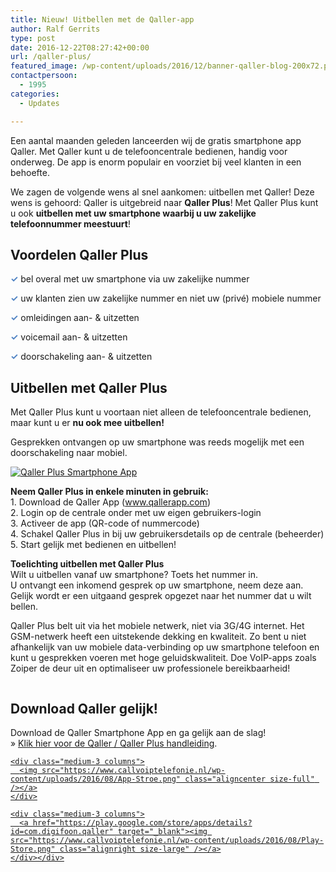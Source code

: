 ```yaml
---
title: Nieuw! Uitbellen met de Qaller-app
author: Ralf Gerrits
type: post
date: 2016-12-22T08:27:42+00:00
url: /qaller-plus/
featured_image: /wp-content/uploads/2016/12/banner-qaller-blog-200x72.png
contactpersoon:
  - 1995
categories:
  - Updates

---
```

Een aantal maanden geleden lanceerden wij de gratis smartphone app Qaller. Met Qaller kunt u de telefooncentrale bedienen, handig voor onderweg. De app is enorm populair en voorziet bij veel klanten in een behoefte. 

<!--more-->

We zagen de volgende wens al snel aankomen: uitbellen met Qaller! Deze wens is gehoord: Qaller is uitgebreid naar **Qaller Plus**! Met Qaller Plus kunt u ook **uitbellen met uw smartphone waarbij u uw zakelijke telefoonnummer meestuurt**!

## Voordelen Qaller Plus

<span style="color:#5184c4"><strong>✓</strong></span> bel overal met uw smartphone via uw zakelijke nummer
  
<span style="color:#5184c4"><strong>✓</strong></span> uw klanten zien uw zakelijke nummer en niet uw (privé) mobiele nummer
  
<span style="color:#5184c4"><strong>✓</strong></span> omleidingen aan- & uitzetten
  
<span style="color:#5184c4"><strong>✓</strong></span> voicemail aan- & uitzetten
  
<span style="color:#5184c4"><strong>✓</strong></span> doorschakeling aan- & uitzetten

## Uitbellen met Qaller Plus

Met Qaller Plus kunt u voortaan niet alleen de telefooncentrale bedienen, maar kunt u er **nu ook mee uitbellen!**
  
Gesprekken ontvangen op uw smartphone was reeds mogelijk met een doorschakeling naar mobiel.

<div class="row">
  <div class="medium-4 columns">
    <a href="https://www.callvoiptelefonie.nl/qaller/"><img src="https://www.callvoiptelefonie.nl/wp-content/uploads/2016/12/Manual_Qaller_screenprint_2_250x445.png" alt="Qaller Plus Smartphone App" class="alignright size-full" /></a>
  </div>
  
  <p>
    <b>Neem Qaller Plus in enkele minuten in gebruik: </b><br /> 1. Download de Qaller App (<a href="http://www.qallerapp.com" target="_blank">www.qallerapp.com</a>)<br /> 2. Login op de centrale onder met uw eigen gebruikers-login<br /> 3. Activeer de app (QR-code of nummercode)<br /> 4. Schakel Qaller Plus in bij uw gebruikersdetails op de centrale (beheerder)<br /> 5. Start gelijk met bedienen en uitbellen!
  </p>
  
  <p>
    <b>Toelichting uitbellen met Qaller Plus </b><br /> Wilt u uitbellen vanaf uw smartphone? Toets het nummer in.<br /> U ontvangt een inkomend gesprek op uw smartphone, neem deze aan.<br /> Gelijk wordt er een uitgaand gesprek opgezet naar het nummer dat u wilt bellen.
  </p>
  
  <p>
    Qaller Plus belt uit via het mobiele netwerk, niet via 3G/4G internet. Het GSM-netwerk heeft een uitstekende dekking en kwaliteit. Zo bent u niet afhankelijk van uw mobiele data-verbinding op uw smartphone telefoon en kunt u gesprekken voeren met hoge geluidskwaliteit. Doe VoIP-apps zoals Zoiper de deur uit en optimaliseer uw professionele bereikbaarheid!
  </p>
  
  <div class="medium-8 columns">
  </div>
  
  <h2>
    Download Qaller gelijk!
  </h2>
  
  <p>
    Download de Qaller Smartphone App en ga gelijk aan de slag!<br /> &raquo; <a href="http://www.simmpl.nl/downloads/Simmpl_handleiding_qaller_mobile_app.pdf" target="_blank">Klik hier voor de Qaller / Qaller Plus handleiding</a>.
  </p>
  
  <div class="row">
    <a href="https://itunes.apple.com/us/app/qaller/id1140548146?mt=8" target="_blank"></p> 
    
    <div class="medium-3 columns">
      <img src="https://www.callvoiptelefonie.nl/wp-content/uploads/2016/08/App-Stroe.png" class="aligncenter size-full" /></a>
    </div>
    
    <div class="medium-3 columns">
      <a href="https://play.google.com/store/apps/details?id=com.digifoon.qaller" target="_blank"><img src="https://www.callvoiptelefonie.nl/wp-content/uploads/2016/08/Play-Store.png" class="alignright size-large" /></a>
    </div></div>